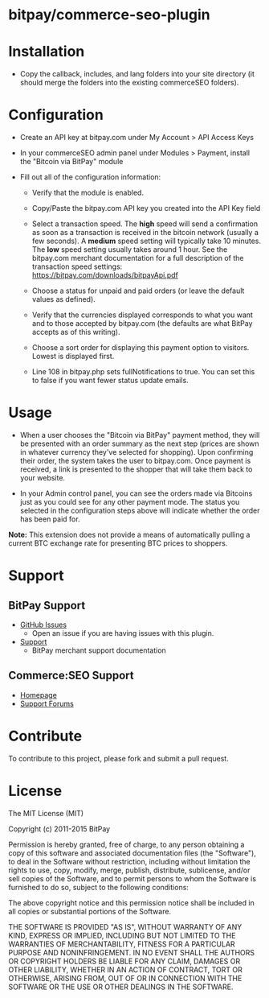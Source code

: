 bitpay/commerce-seo-plugin
==========================

# Installation

+ Copy the callback, includes, and lang folders into your site directory (it should merge the folders into the existing commerceSEO folders).

# Configuration

+ Create an API key at bitpay.com under My Account > API Access Keys

+ In your commerceSEO admin panel under Modules > Payment, install the "Bitcoin via BitPay" module

+ Fill out all of the configuration information:

	+ Verify that the module is enabled.

	+ Copy/Paste the bitpay.com API key you created into the API Key field

    + Select a transaction speed. The **high** speed will send a confirmation as soon as a transaction is received in the bitcoin network (usually a few seconds). A **medium** speed setting will typically take 10 minutes. The **low** speed setting usually takes around 1 hour. See the bitpay.com merchant documentation for a full description of the transaction speed settings: https://bitpay.com/downloads/bitpayApi.pdf
	
	+ Choose a status for unpaid and paid orders (or leave the default values as defined).

	+ Verify that the currencies displayed corresponds to what you want and to those accepted by bitpay.com (the defaults are what BitPay accepts as of this writing).

    + Choose a sort order for displaying this payment option to visitors. Lowest is displayed first.

    + Line 108 in bitpay.php sets fullNotifications to true. You can set this to false if you want fewer status update emails.

# Usage

+ When a user chooses the "Bitcoin via BitPay" payment method, they will be presented with an order summary as the next step (prices are shown in whatever currency they've selected for shopping). Upon confirming their order, the system takes the user to bitpay.com. Once payment is received, a link is presented to the shopper that will take them back to your website.

+ In your Admin control panel, you can see the orders made via Bitcoins just as you could see for any other payment mode. The status you selected in the configuration steps above will indicate whether the order has been paid for.

**Note:** This extension does not provide a means of automatically pulling a current BTC exchange rate for presenting BTC prices to shoppers.

# Support

## BitPay Support

* [GitHub Issues](https://github.com/bitpay/commerce-seo-plugin/issues)
  * Open an issue if you are having issues with this plugin.
* [Support](https://support.bitpay.com)
  * BitPay merchant support documentation

## Commerce:SEO Support

* [Homepage](http://www.commerce-seo.de)
* [Support Forums](http://www.commerce-seo.de/support/)

# Contribute

To contribute to this project, please fork and submit a pull request.

# License

The MIT License (MIT)

Copyright (c) 2011-2015 BitPay

Permission is hereby granted, free of charge, to any person obtaining a copy
of this software and associated documentation files (the "Software"), to deal
in the Software without restriction, including without limitation the rights
to use, copy, modify, merge, publish, distribute, sublicense, and/or sell
copies of the Software, and to permit persons to whom the Software is
furnished to do so, subject to the following conditions:

The above copyright notice and this permission notice shall be included in
all copies or substantial portions of the Software.

THE SOFTWARE IS PROVIDED "AS IS", WITHOUT WARRANTY OF ANY KIND, EXPRESS OR
IMPLIED, INCLUDING BUT NOT LIMITED TO THE WARRANTIES OF MERCHANTABILITY,
FITNESS FOR A PARTICULAR PURPOSE AND NONINFRINGEMENT. IN NO EVENT SHALL THE
AUTHORS OR COPYRIGHT HOLDERS BE LIABLE FOR ANY CLAIM, DAMAGES OR OTHER
LIABILITY, WHETHER IN AN ACTION OF CONTRACT, TORT OR OTHERWISE, ARISING FROM,
OUT OF OR IN CONNECTION WITH THE SOFTWARE OR THE USE OR OTHER DEALINGS IN
THE SOFTWARE.

